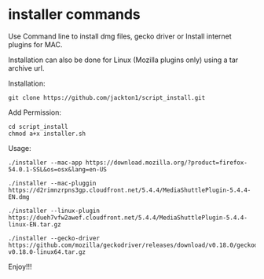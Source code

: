 # installer commands

Use Command line to install dmg files, gecko driver or Install internet plugins for MAC.

Installation can also be done for Linux (Mozilla plugins only) using a tar archive url.

Installation:
```
git clone https://github.com/jackton1/script_install.git    
```

Add Permission:

```
cd script_install 
chmod a+x installer.sh
```

Usage:
    
    ./installer --mac-app https://download.mozilla.org/?product=firefox-54.0.1-SSL&os=osx&lang=en-US
    
    ./installer --mac-pluggin https://d2rimnzrpns3gp.cloudfront.net/5.4.4/MediaShuttlePlugin-5.4.4-EN.dmg
    
    ./installer --linux-plugin https://dueh7vfw2awef.cloudfront.net/5.4.4/MediaShuttlePlugin-5.4.4-linux-EN.tar.gz
    
    ./installer --gecko-driver https://github.com/mozilla/geckodriver/releases/download/v0.18.0/geckodriver-v0.18.0-linux64.tar.gz
  
Enjoy!!!
